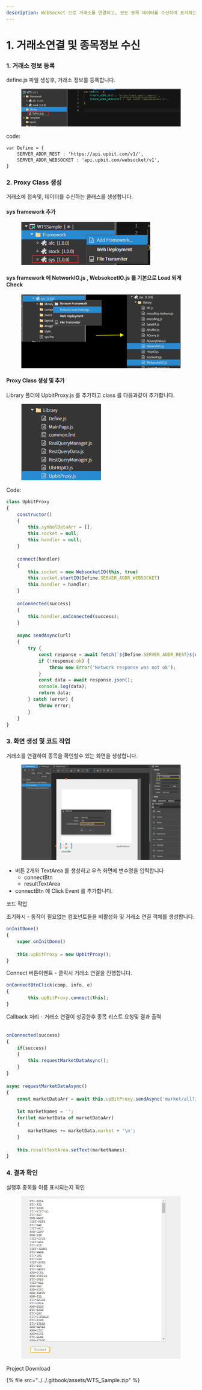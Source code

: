 ```yaml
---
description: WebSocket 으로 거래소를 연결하고, 모든 종목 데이터를 수신하여 표시하는 예제. (업비트 기준으로 진행)
---
```


# 1. 거래소연결 및 종목정보 수신

### 1. 거래소 정보 등록

define.js 파일 생성후,  거래소 정보를 등록합니다.&#x20;

<figure><img src="../../.gitbook/assets/image (7).png" alt=""><figcaption></figcaption></figure>

code:

```
var Define = {
    SERVER_ADDR_REST : 'https://api.upbit.com/v1/',
    SERVER_ADDR_WEBSOCKET : 'api.upbit.com/websocket/v1',
}    
```

### 2. Proxy Class 생성

거래소에 접속및, 데이터를 수신하는 클래스를 생성합니다.

#### sys framework 추가

<figure><img src="../../.gitbook/assets/image (2) (1).png" alt=""><figcaption></figcaption></figure>

#### sys framework 에 NetworkIO.js , WebsokcetIO.js 를 기본으로 Load 되게  Check&#x20;

<figure><img src="../../.gitbook/assets/image (5) (1).png" alt=""><figcaption></figcaption></figure>



#### Proxy Class 생성 및 추가

Library 폴더에 UpbitProxy.js 를 추가하고 class 를 다음과같이 추가합니다.

<figure><img src="../../.gitbook/assets/image (6) (1).png" alt=""><figcaption></figcaption></figure>

Code:

```javascript
class UpbitProxy 
{
    constructor()
    {
        this.symbolDataArr = [];
        this.socket = null;
        this.handler = null;
    }

    connect(handler)
    {
        this.socket = new WebsocketIO(this, true)
        this.socket.startIO(Define.SERVER_ADDR_WEBSOCKET)
        this.handler = handler;
    }

    onConnected(success)
    {
        this.handler.onConnected(success);
    }

    async sendAsync(url)
    {
        try {
            const response = await fetch(`${Define.SERVER_ADDR_REST}${url}`);
            if (!response.ok) {
                throw new Error('Network response was not ok');
            }
            const data = await response.json();            
            console.log(data);
            return data;
        } catch (error) {            
            throw error;
        }    
    }
}
```

### 3. 화면 생성 및 코드 작업

거래소를 연결하여 종목을 확인할수 있는 화면을 생성합니다.

<figure><img src="../../.gitbook/assets/image (5).png" alt=""><figcaption></figcaption></figure>

* 버튼 2개와 TextArea 를 생성하고 우측 화면에 변수명을 입력합니다
  * connectBtn
  * resultTextArea
* connectBtn 에 Click Event 를 추가합니다.

코드 작업

초기화시 -  동작이 필요없는 컴포넌트들을 비활성화 및 거래소 연결 객체를 생성합니다.

```javascript
onInitDone()
{
	super.onInitDone()

	this.upBitProxy = new UpbitProxy();
}
```

Connect 버튼이벤트 -  클릭시 거래소 연결을 진행합니다.

```javascript
onConnectBtnClick(comp, info, e)
{
        this.upBitProxy.connect(this);
}
```

Callback 처리 - 거래소 연결이 성공한후 종목 리스트 요청및 결과 출력

```javascript

onConnected(success)
{
    if(success)
    {
        this.requestMarketDataAsync();
    }
}

async requestMarketDataAsync()
{
    const marketDataArr = await this.upBitProxy.sendAsync('market/all?is_details=true');

    let marketNames = '';
    for(let marketData of marketDataArr)
    {
        marketNames += marketData.market + '\n';
    }

    this.resultTextArea.setText(marketNames);
}
```



### 4. 결과 확인

실행후 종목들 이름 표시되는지 확인

<figure><img src="../../.gitbook/assets/image (6).png" alt=""><figcaption></figcaption></figure>



Project Download

{% file src="../../.gitbook/assets/WTS_Sample.zip" %}
